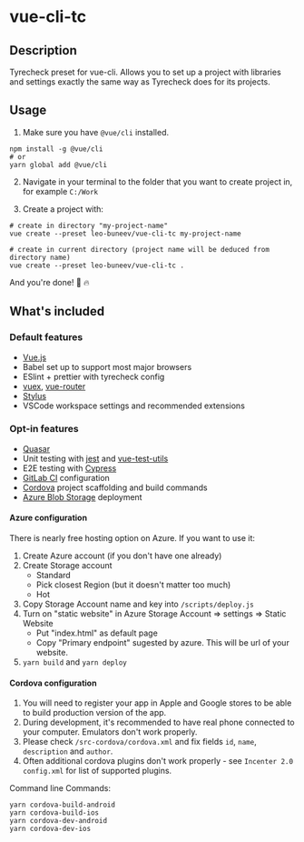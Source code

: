 # vue-cli-tc

## Description

Tyrecheck preset for vue-cli. Allows you to set up a project with libraries and settings exactly the same way as Tyrecheck does for its projects.

## Usage

1. Make sure you have `@vue/cli` installed.

```
npm install -g @vue/cli
# or
yarn global add @vue/cli 
```

2. Navigate in your terminal to the folder that you want to create project in, for example `C:/Work`

3. Create a project with: 

```
# create in directory "my-project-name"
vue create --preset leo-buneev/vue-cli-tc my-project-name

# create in current directory (project name will be deduced from directory name)
vue create --preset leo-buneev/vue-cli-tc .
```

And you're done! :tada: :fire:

## What's included

### Default features

- [Vue.js](https://vuejs.org/v2/guide/)
- Babel set up to support most major browsers
- ESlint + prettier with tyrecheck config
- [vuex](https://vuex.vuejs.org/guide/), [vue-router](https://router.vuejs.org/guide/)
- [Stylus](http://stylus-lang.com/)
- VSCode workspace settings and recommended extensions


### Opt-in features

- [Quasar](https://quasar-framework.org/guide/)
- Unit testing with [jest](https://jestjs.io/docs/en/getting-started) and [vue-test-utils](https://vue-test-utils.vuejs.org/guides/getting-started.html)
- E2E testing with [Cypress](https://docs.cypress.io/guides/getting-started/writing-your-first-test.html#Write-a-simple-test)
- [GitLab CI](https://docs.gitlab.com/ee/ci/) configuration
- [Cordova](https://cordova.apache.org/docs/en/latest/) project scaffolding and build commands
- [Azure Blob Storage](https://azure.microsoft.com/en-us/services/storage/blobs/) deployment

#### Azure configuration

There is nearly free hosting option on Azure. If you want to use it:

1. Create Azure account (if you don't have one already)
2. Create Storage account
    - Standard
    - Pick closest Region (but it doesn't matter too much)
    - Hot
3. Copy Storage Account name and key into `/scripts/deploy.js`
4. Turn on "static website" in Azure Storage Account => settings => Static Website
    - Put "index.html" as default page
    - Copy "Primary endpoint" sugested by azure. This will be url of your website.
6. `yarn build` and `yarn deploy`

#### Cordova configuration

1. You will need to register your app in Apple and Google stores to be able to build production version of the app.
2. During development, it's recommended to have real phone connected to your computer. Emulators don't work properly.
3. Please check `/src-cordova/cordova.xml` and fix fields `id`, `name`, `description` and `author`.
4. Often additional cordova plugins don't work properly - see `Incenter 2.0` `config.xml` for list of supported plugins.

Command line Commands:

```
yarn cordova-build-android
yarn cordova-build-ios
yarn cordova-dev-android
yarn cordova-dev-ios
```
